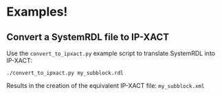 
# Examples!

## Convert a SystemRDL file to IP-XACT

Use the `convert_to_ipxact.py` example script to translate SystemRDL into IP-XACT:

```
./convert_to_ipxact.py my_subblock.rdl
```

Results in the creation of the equivalent IP-XACT file: `my_subblock.xml`


